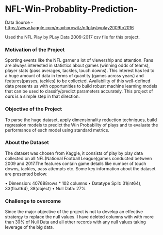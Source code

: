 # NFL-Win-Probablity-Prediction-

Data Source - https://www.kaggle.com/maxhorowitz/nflplaybyplay2009to2016 

Used the NFL Play by PLay Data 2009-2017 csv file for this project. 


### Motivation of the Project 
Sporting events like the NFL garner a lot of viewership and attention. Fans are always interested in statistics about games (winning odds of teams), player stats (pass averages, tackles, touch downs). This interest has led to a huge amount of data in terms of quantity (games across years) and features(passes, tackles) to be collected. Availability of this well-defined data presents us with opportunities to build robust machine learning models that can be used to classify/predict parameters accurately. This project of ours is a simple step in that direction. 


### Objective of the Project 
To parse the huge dataset, apply dimensionality reduction techniques, build regression models to predict the Win Probability of plays and to evaluate the performance of each model using standard metrics. 

### About the Dataset 
The dataset was chosen from Kaggle, it consists of play by play data collected on all NFL(National Football League)games conducted between 2009 and 2017.The features contain game details like number of touch downs, tackles, pass attempts etc. Some key information about the dataset are presented below:

• Dimension: 407688rows * 102 columns
• Datatype Split: 31(int64), 33(float64), 38(object)
• Null Data: 27% 

### Challenge to overcome 
Since the major objective of the project is not to develop an effective stratergy to replace the null values. I have deleted columns with with more than 30% of Null Data and all other records with any null values taking leverage of the big data. 
